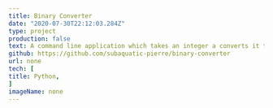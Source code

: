```yaml
---
title: Binary Converter
date: "2020-07-30T22:12:03.284Z"
type: project
production: false
text: A command line application which takes an integer a converts it to binary or takes a binary number and converts it to base 10 integer. Github actions is used for lint testing once pushed to the repo.
github: https://github.com/subaquatic-pierre/binary-converter
url: none
tech: [
title: Python,
]
imageName: none
---
```

